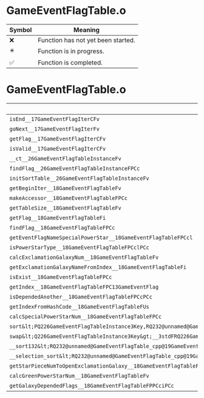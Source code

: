 # GameEventFlagTable.o
| Symbol | Meaning 
| ------------- | ------------- 
| :x: | Function has not yet been started. 
| :eight_pointed_black_star: | Function is in progress. 
| :white_check_mark: | Function is completed. 


# GameEventFlagTable.o
| Symbol | Decompiled? |
| ------------- | ------------- |
| `isEnd__17GameEventFlagIterCFv` | :x: |
| `goNext__17GameEventFlagIterFv` | :x: |
| `getFlag__17GameEventFlagIterCFv` | :x: |
| `isValid__17GameEventFlagIterCFv` | :x: |
| `__ct__26GameEventFlagTableInstanceFv` | :x: |
| `findFlag__26GameEventFlagTableInstanceFPCc` | :x: |
| `initSortTable__26GameEventFlagTableInstanceFv` | :x: |
| `getBeginIter__18GameEventFlagTableFv` | :x: |
| `makeAccessor__18GameEventFlagTableFPCc` | :x: |
| `getTableSize__18GameEventFlagTableFv` | :x: |
| `getFlag__18GameEventFlagTableFi` | :x: |
| `findFlag__18GameEventFlagTableFPCc` | :x: |
| `getEventFlagNameSpecialPowerStar__18GameEventFlagTableFPCcl` | :x: |
| `isPowerStarType__18GameEventFlagTableFPCclPCc` | :x: |
| `calcExclamationGalaxyNum__18GameEventFlagTableFv` | :x: |
| `getExclamationGalaxyNameFromIndex__18GameEventFlagTableFi` | :x: |
| `isExist__18GameEventFlagTableFPCc` | :x: |
| `getIndex__18GameEventFlagTableFPC13GameEventFlag` | :x: |
| `isDependedAnother__18GameEventFlagTableFPCcPCc` | :x: |
| `getIndexFromHashCode__18GameEventFlagTableFUs` | :x: |
| `calcSpecialPowerStarNum__18GameEventFlagTableFPCc` | :x: |
| `sort&lt;PQ226GameEventFlagTableInstance3Key,RQ232@unnamed@GameEventFlagTable_cpp@19GameEventFlagSortLt&gt;__3stdFPQ226GameEventFlagTableInstance3KeyPQ226GameEventFlagTableInstance3KeyRQ232@unnamed@GameEventFlagTable_cpp@19GameEventFlagSortLt_v` | :x: |
| `swap&lt;Q226GameEventFlagTableInstance3Key&gt;__3stdFRQ226GameEventFlagTableInstance3KeyRQ226GameEventFlagTableInstance3Key_v` | :x: |
| `__sort132&lt;RQ232@unnamed@GameEventFlagTable_cpp@19GameEventFlagSortLt,PQ226GameEventFlagTableInstance3Key&gt;__3stdFPQ226GameEventFlagTableInstance3KeyPQ226GameEventFlagTableInstance3KeyPQ226GameEventFlagTableInstance3KeyRQ232@unnamed@GameEventFlagTable_cpp@19GameEventFlagSortLt_v` | :x: |
| `__selection_sort&lt;RQ232@unnamed@GameEventFlagTable_cpp@19GameEventFlagSortLt,PQ226GameEventFlagTableInstance3Key&gt;__3stdFPQ226GameEventFlagTableInstance3KeyPQ226GameEventFlagTableInstance3KeyRQ232@unnamed@GameEventFlagTable_cpp@19GameEventFlagSortLt_v` | :x: |
| `getStarPieceNumToOpenExclamationGalaxy__18GameEventFlagTableFPCc` | :x: |
| `calcGreenPowerStarNum__18GameEventFlagTableFv` | :x: |
| `getGalaxyDependedFlags__18GameEventFlagTableFPPCciPCc` | :x: |
